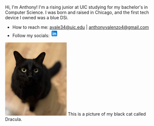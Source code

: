 <p>
  Hi, I'm Anthony! I'm a rising junior at UIC studying for my bachelor's in Computer Science.
I was born and raised in Chicago, and the first tech device I owned was a blue DSi.
</p>

- How to reach me: <avale34@uic.edu> | <anthonyvalenzo4@gmail.com>
- Follow my socials: <a href="https://www.linkedin.com/in/avalenzo/"><img src="assets/icons/linkedin.png" alt="LinkedIn" width="24"></a>

<img src="assets/IMG_0614.jpeg" alt="This is a picture of my black cat called Dracula." width="200">
<span>This is a picture of my black cat called Dracula.</span>
